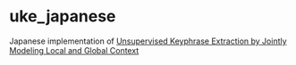 # uke_japanese

Japanese implementation of [Unsupervised Keyphrase Extraction by Jointly Modeling Local and Global Context](https://github.com/xnliang98/uke_ccrank)
